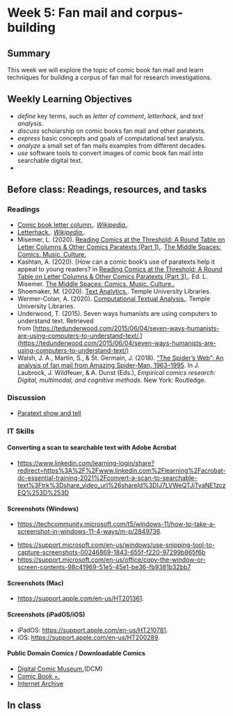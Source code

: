 # Week 5: Fan mail and corpus-building

## Summary
This week we will explore the topic of comic book fan mail and learn techniques for building a corpus of fan mail for research investigations.  

## Weekly Learning Objectives
- *define* key terms, such as *letter of comment*, *letterhack*, and *text analysis*.
- *discuss* scholarship on comic books fan mail and other paratexts.
- *express* basic concepts and goals of computational text analysis.
- *analyze* a small set of fan mails examples from different decades.
- *use* software tools to convert images of comic book fan mail into searchable digital text. 
- 
## Before class: Readings, resources, and tasks

### Readings

*   [Comic book letter column.](https://en.wikipedia.org/wiki/Comic_book_letter_column). _[Wikipedia.](http://wikipedia.org/)_.
*   [Letterhack.](https://en.wikipedia.org/wiki/Letterhack). _[Wikipedia.](http://wikipedia.org/)_.
*   Misemer, L. (2020). [Reading Comics at the Threshold: A Round Table on Letter Columns & Other Comics Paratexts (Part 1).](https://themiddlespaces.com/2020/09/15/reading-comics-at-the-threshold-part-1/). [The Middle Spaces: Comics. Music. Culture.](https://themiddlespaces.com/)
*   Kashtan, A. (2020). \[How can a comic book’s use of paratexts help it appeal to young readers? in [Reading Comics at the Threshold: A Round Table on Letter Columns & Other Comics Paratexts (Part 3).](https://themiddlespaces.com/2020/09/29/reading-comics-at-the-threshold-part-3/). Ed. L. Misemer. [The Middle Spaces: Comics. Music. Culture..](https://themiddlespaces.com/)
*   Shoemaker, M. (2020). [Text Analytics.](https://guides.temple.edu/c.php?g=78518&p=505212). Temple University Libraries.
*   Wermer-Colan, A. (2020). [Computational Textual Analysis.](https://guides.temple.edu/corpusanalysis). Temple University Libraries.
*   Underwood, T. (2015). Seven ways humanists are using computers to understand text. Retrieved from [https://tedunderwood.com/2015/06/04/seven-ways-humanists-are-using-computers-to-understand-text/.](https://tedunderwood.com/2015/06/04/seven-ways-humanists-are-using-computers-to-understand-text/)
*   Walsh, J. A., Martin, S., & St. Germain, J. (2018). [“The Spider’s Web”: An analysis of fan mail from Amazing Spider-Man, 1963–1995](https://iu.instructure.com/files/149751843/download?download_frd=1). In J. Laubrock, J. Wildfeuer, & A. Dunst (Eds.), _Empirical comics research: Digital, multimodal, and cognitive methods_. New York: Routledge.

### Discussion
- [Paratext show and tell](https://iu.instructure.com/courses/2120676/discussion_topics/12496899)

### IT Skills

#### Converting a scan to searchable text with Adobe Acrobat
- <https://www.linkedin.com/learning-login/share?redirect=https%3A%2F%2Fwww.linkedin.com%2Flearning%2Facrobat-dc-essential-training-2021%2Fconvert-a-scan-to-searchable-text%3Ftrk%3Dshare_video_url%26shareId%3DIJ7LVWeQTJiTyaNE1zczEQ%253D%253D>


#### Screenshots (Windows)


*   <https://techcommunity.microsoft.com/t5/windows-11/how-to-take-a-screenshot-in-windows-11-4-ways/m-p/2849736>.
- <https://support.microsoft.com/en-us/windows/use-snipping-tool-to-capture-screenshots-00246869-1843-655f-f220-97299b865f6b>
- <https://support.microsoft.com/en-us/office/copy-the-window-or-screen-contents-98c41969-51e5-45e1-be36-fb9381b32bb7>

#### Screenshots (Mac)

*   <https://support.apple.com/en-us/HT201361>.

#### Screenshots (iPadOS/iOS)

*   iPadOS: <https://support.apple.com/en-us/HT210781>.
*   iOS: <https://support.apple.com/en-us/HT200289>.

#### Public Domain Comics / Downloadable Comics

*   [Digital Comic Museum.](http://digitalcomicmuseum.com/)(DCM)
*   [Comic Book +.](https://comicbookplus.com/)
*   [Internet Archive](http://archive.org/)


## In class